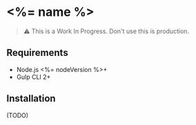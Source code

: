 # <%= name %>

> ⚠️ This is a Work In Progress. Don't use this is production.

## Requirements

- Node.js <%= nodeVersion %>+
- Gulp CLI 2+

## Installation

(TODO)
